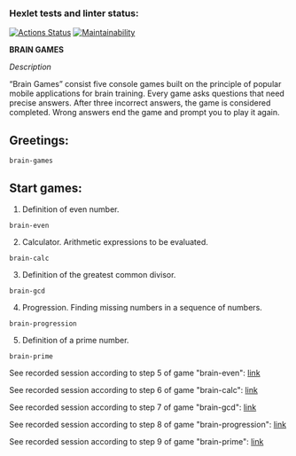 ### Hexlet tests and linter status:
[![Actions Status](https://github.com/MaishevK/frontend-project-44/actions/workflows/hexlet-check.yml/badge.svg)](https://github.com/MaishevK/frontend-project-44/actions)
[![Maintainability](https://api.codeclimate.com/v1/badges/31326ddef88566f9cdf9/maintainability)](https://codeclimate.com/github/MaishevK/frontend-project-44/maintainability)

__BRAIN GAMES__

_Description_

“Brain Games” consist five console games built on the principle of popular
mobile applications for brain training. Every game asks questions that need
precise answers. After three incorrect answers, the game is considered completed.
Wrong answers end the game and prompt you to play it again.

Greetings:
----
```
brain-games
```


Start games:
----

1. Definition of even number.

```
brain-even
```

2. Calculator. Arithmetic expressions to be evaluated.

```
brain-calc
```

3. Definition of the greatest common divisor.

```
brain-gcd
```

4. Progression. Finding missing numbers in a sequence of numbers.

```
brain-progression
```

5. Definition of a prime number.

```
brain-prime
```

See recorded session according to step 5 of game "brain-even": [link](https://asciinema.org/a/VrSr2Eaijrk7Brjgkpz3bbKbr)

See recorded session according to step 6 of game "brain-calc": [link](https://asciinema.org/a/OcbNrEqxP43TfPWcGDExU2WjX)

See recorded session according to step 7 of game "brain-gcd": [link](https://asciinema.org/a/3Q9V8HqJ93YLKo6PhhX6Lvnrj)

See recorded session according to step 8 of game "brain-progression": [link](https://asciinema.org/a/WMrt1jOKbKIVh2XOU1S03BcAY)

See recorded session according to step 9 of game "brain-prime": [link](https://asciinema.org/a/8EbAXvrTQiJD05gPMqANYPmkS)
